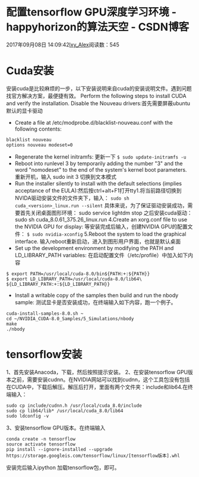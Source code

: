 # 配置tensorflow GPU深度学习环境 - happyhorizon的算法天空 - CSDN博客
2017年09月08日 14:09:42[lxy_Alex](https://me.csdn.net/happyhorizion)阅读数：545

# Cuda安装
安装cuda是比较麻烦的一步，以下安装说明来自cuda的安装说明文件。遇到问题找官方解决方案，最便捷有效。
Perform the following steps to install CUDA and verify the installation.
Disable the Nouveau drivers:首先需要屏蔽ubuntu默认的显卡驱动
- Create a file at /etc/modprobe.d/blacklist-nouveau.conf with the
following contents:
```
blacklist nouveau
options nouveau modeset=0
```
- Regenerate the kernel initramfs: 更新一下
`$ sudo update-initramfs -u`
- Reboot into runlevel 3 by temporarily adding the number "3" and the word
"nomodeset" to the end of the system's kernel boot parameters.
重新开机，输入 sudo init 3 切换到文本模式
- Run the installer silently to install with the default selections (implies acceptance of
the EULA):然后按ctrl+alt+F1打开tty1.将当前路径切换到NVIDA驱动安装文件的文件夹下，输入：
`sudo sh cuda_<version>_linux.run --silent`
具体来说，为了保证驱动安装成功，需要首先关闭桌面图形环境：
sudo service lightdm stop
之后安装cuda驱动：sudo sh cuda_8.0.61_375.26_linux.run
4.Create an xorg.conf file to use the NVIDIA GPU for display:
等安装完成后输入，创建NVIDIA GPU的配置文件：
`$ sudo nvidia-xconfig`
5.Reboot the system to load the graphical interface.
输入reboot重新启动，进入到图形用户界面，也就是默认桌面
- Set up the development environment by modifying the PATH and
LD_LIBRARY_PATH variables: 在启动配置文件（/etc/profile）中加入如下内容
```
$ export PATH=/usr/local/cuda-8.0/bin${PATH:+:${PATH}}
$ export LD_LIBRARY_PATH=/usr/local/cuda-8.0/lib64\
${LD_LIBRARY_PATH:+:${LD_LIBRARY_PATH}}
```
- Install a writable copy of the samples then build and run the nbody sample:
测试显卡是否安装成功，在终端输入如下内容，跑一个例子。
```
cuda-install-samples-8.0.sh ~
cd ~/NVIDIA_CUDA-8.0_Samples/5_Simulations/nbody
make
./nbody
```
# tensorflow安装
1、首先安装Anacoda，下载，然后按照提示安装。
2、在安装tensorflow GPU版本之前，需要安装cudnn。在NVIDIA网站可以找到cudnn，这个工具包没有包括在CUDA中，下载后解压。解压后打开，里面有两个文件夹：include和lib64.在终端输入：
```
sudo cp include/cudnn.h /usr/local/cuda_8.0/include
sudo cp lib64/lib* /usr/local/cuda_8.0/lib64
sudo ldconfig -v
```
3、安装tensorflow GPU版本。在终端输入
```
conda create -n tensorflow 
source activate tensorflow
pip install --ignore-installed --upgrade https://storage.googleis.com/tensorflow/linux/[tensorflow版本].whl
```
安装完后输入ipython
加载tensorflow包，即可。
